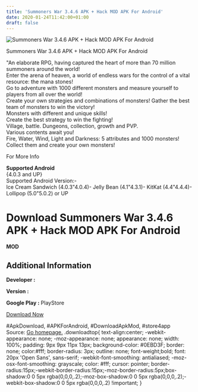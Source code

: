```yaml
---
title: 'Summoners War 3.4.6 APK + Hack MOD APK For Android'
date: 2020-01-24T11:42:00+01:00
draft: false
---
```


![Summoners War 3.4.6 APK + Hack MOD APK For Android](https://i1.wp.com/apkhome.net/wp-content/uploads/2017/06/Summoners-War-3.4.6.png "Summoners War 3.4.6 APK + Hack MOD APK For Android")

  

Summoners War 3.4.6 APK + Hack MOD APK For Android

"An elaborate RPG, having captured the heart of more than 70 million summoners around the world!  
Enter the arena of heaven, a world of endless wars for the control of a vital resource: the mana stones!  
Go to adventure with 1000 different monsters and measure yourself to players from all over the world!  
Create your own strategies and combinations of monsters! Gather the best team of monsters to win the victory!  
Monsters with different and unique skills!  
Create the best strategy to win the fighting!  
Village, battle. Dungeons, collection, growth and PVP.  
Various contents await you!  
Fire, Water, Wind, Light and Darkness: 5 attributes and 1000 monsters!  
Collect them and create your own monsters!

For More Info

**Supported Android**  
{4.0.3 and UP}  
Supported Android Version:-  
Ice Cream Sandwich (4.0.3"4.0.4)- Jelly Bean (4.1"4.3.1)- KitKat (4.4"4.4.4)- Lollipop (5.0"5.0.2) or UP

Download Summoners War 3.4.6 APK + Hack MOD APK For Android
===========================================================

**MOD**

Additional Information
----------------------

**Developer :**

**Version :**

**Google Play :** PlayStore

  

[Download Now](https://store4app.co/post/summoners-war-3-4-6-apk-hack-mod-apk-for-android_1573671697)

  
#ApkDownload, #APKForAndroid, #DownloadApkMod, #store4app  
Source: [Go homepage.](https://store4app.co/post/summoners-war-3-4-6-apk-hack-mod-apk-for-android_1573671697) .downloadtop{ text-align:center; -webkit-appearance: none; -moz-appearance: none; appearance: none; width: 100%; padding: 9px 9px 11px 13px; background-color: #0EBD3F; border: none; color:#fff; border-radius: 3px; outline: none; font-weight;bold; font: 20px 'Open Sans', sans-serif; -webkit-font-smoothing: antialiased; -moz-osx-font-smoothing: grayscale; color: #fff; cursor: pointer; border-radius:15px;-webkit-border-radius:15px;-moz-border-radius:5px;box-shadow:0 0 5px rgba(0,0,0,.2);-moz-box-shadow:0 0 5px rgba(0,0,0,.2);-webkit-box-shadow:0 0 5px rgba(0,0,0,.2) !important; }